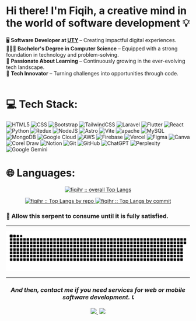 <!-- <img src="banner_github.png" alt="GitHub Banner" width="100%" /> -->

# Hi there! I'm Fiqih, a creative mind in the world of software development 💡

🖥️ <strong>Software Developer at
<a href="https://uty.ac.id/">UTY</a>
</strong> – Creating impactful digital experiences.<br>
👨🏼‍🎓 <strong>Bachelor's Degree in Computer Science</strong> – Equipped with a strong foundation in technology and problem-solving.<br>
🌟 <strong>Passionate About Learning</strong> – Continuously growing in the ever-evolving tech landscape. <br>
🚀 <strong>Tech Innovator</strong> – Turning challenges into opportunities through code.<br>
<br>

<!-- 🎬 just started out with my youtube channel <i>tobi tackles tech</i> -->

# 💻 Tech Stack:

![HTML5](https://img.shields.io/badge/html5-%23E34F26.svg?style=for-the-badge&logo=html5&logoColor=white) ![CSS](https://img.shields.io/badge/css-%231572B6.svg?style=for-the-badge&logo=css3&logoColor=white) ![Bootstrap](https://img.shields.io/badge/bootstrap-%23563D7C.svg?style=for-the-badge&logo=bootstrap&logoColor=white) ![TailwindCSS](https://img.shields.io/badge/tailwindcss-%2338B2AC.svg?style=for-the-badge&logo=tailwind-css&logoColor=white) ![Laravel](https://img.shields.io/badge/laravel-%23FF2D20.svg?style=for-the-badge&logo=laravel&logoColor=white) ![Flutter](https://img.shields.io/badge/flutter-%2302569B.svg?style=for-the-badge&logo=flutter&logoColor=white) ![React](https://img.shields.io/badge/react-%2320232a.svg?style=for-the-badge&logo=react&logoColor=%2361DAFB) ![Python](https://img.shields.io/badge/Python-%233776AB.svg?style=for-the-badge&logo=python&logoColor=white) ![Redux](https://img.shields.io/badge/redux-%23593d88.svg?style=for-the-badge&logo=redux&logoColor=white) ![NodeJS](https://img.shields.io/badge/node.js-6DA55F?style=for-the-badge&logo=node.js&logoColor=white) ![Astro](https://img.shields.io/badge/astro-%23FF5D01.svg?style=for-the-badge&logo=astro&logoColor=white) ![Vite](https://img.shields.io/badge/vite-%23646CFF.svg?style=for-the-badge&logo=vite&logoColor=white) ![apache](https://img.shields.io/badge/apache%20-%23D42029.svg?&style=for-the-badge&logo=apache&logoColor=white) ![MySQL](https://img.shields.io/badge/mysql-%234479A1.svg?style=for-the-badge&logo=mysql&logoColor=white) ![MongoDB](https://img.shields.io/badge/mongodb-%2347A248.svg?style=for-the-badge&logo=mongodb&logoColor=white) ![Google Cloud](https://img.shields.io/badge/GoogleCloud-%234285F4.svg?style=for-the-badge&logo=google-cloud&logoColor=white) ![AWS](https://img.shields.io/badge/AWS-%23FF9900.svg?style=for-the-badge&logo=amazonaws&logoColor=white) ![Firebase](https://img.shields.io/badge/Firebase-039BE5?style=for-the-badge&logo=Firebase&logoColor=white) ![Vercel](https://img.shields.io/badge/vercel-%23000000.svg?style=for-the-badge&logo=vercel&logoColor=white) ![Figma](https://img.shields.io/badge/figma-%23F24E1E.svg?style=for-the-badge&logo=figma&logoColor=white) ![Canva](https://img.shields.io/badge/Canva-%2300C4CC.svg?style=for-the-badge&logo=Canva&logoColor=white) ![Corel Draw](https://img.shields.io/badge/corel%20draw-%23007DC3.svg?style=for-the-badge&logo=coreldraw&logoColor=white) ![Notion](https://img.shields.io/badge/Notion-%23000000.svg?style=for-the-badge&logo=notion&logoColor=white) ![Git](https://img.shields.io/badge/git%20-%23F05033.svg?&style=for-the-badge&logo=git&logoColor=white) ![GitHub](https://img.shields.io/badge/github%20-%23121011.svg?&style=for-the-badge&logo=github&logoColor=white) ![ChatGPT](https://img.shields.io/badge/chatGPT-74aa9c?style=for-the-badge&logo=openai&logoColor=white) ![Perplexity](https://img.shields.io/badge/perplexity-000000?style=for-the-badge&logo=perplexity&logoColor=088F8F) ![Google Gemini](https://img.shields.io/badge/google%20gemini-8E75B2?style=for-the-badge&logo=google%20gemini&logoColor=white)
<br>

# 🌐 Languages:

<p align="center">
  <a href="https://github.com/fiqihr/">
    <img src="https://github-readme-stats.vercel.app/api/top-langs/?username=fiqihr&amp;langs_count=6&amp;theme=gruvbox&amp;layout=compact&amp;hide_border=true" alt="fiqihr :: overall Top Langs">
  </a>
</p>
<p align="center">
  <a href="https://github.com/fiqihr/">
    <img width="45%" src="https://github-profile-summary-cards.vercel.app/api/cards/repos-per-language?username=fiqihr&amp;theme=gruvbox&amp;layout=compact&amp;hide_border=true" alt="fiqihr :: Top Langs by repo">
    <img width="45%" src="https://github-profile-summary-cards.vercel.app/api/cards/most-commit-language?username=fiqihr&amp;theme=gruvbox&amp;layout=compact&amp;hide_border=true" alt="fiqihr :: Top Langs by commit">
  </a>
</p>

### 🐍 Allow this serpent to consume until it is fully satisfied.

<hr>
<picture>
  <source media="(prefers-color-scheme: dark)" srcset="https://raw.githubusercontent.com/fiqihr/fiqihr/output/github-snake-dark.svg" />
  <source media="(prefers-color-scheme: light)" srcset="https://raw.githubusercontent.com/fiqihr/fiqihr/output/github-snake.svg" />
  <img alt="github-snake" src="https://raw.githubusercontent.com/fiqihr/fiqihr/output/github-snake.svg" />
</picture>

<hr>
<center><h3><i>And then, contact me if you need services for web or mobile software development. 📞<br>
<br>
<a href="" style="margin-right: 4px;">
<img src="https://upload.wikimedia.org/wikipedia/commons/f/f8/LinkedIn_icon_circle.svg" width="25">
</a>
<a href="">
<img src="https://upload.wikimedia.org/wikipedia/commons/e/ec/Circle-icons-mail.svg" width="25">
</a>
</i></h3></center>
